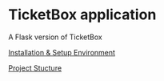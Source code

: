 # TicketBox application

A Flask version of TicketBox

[Installation & Setup Environment](doc/installation.md)

[Project Stucture](doc/project-structure.txt)
